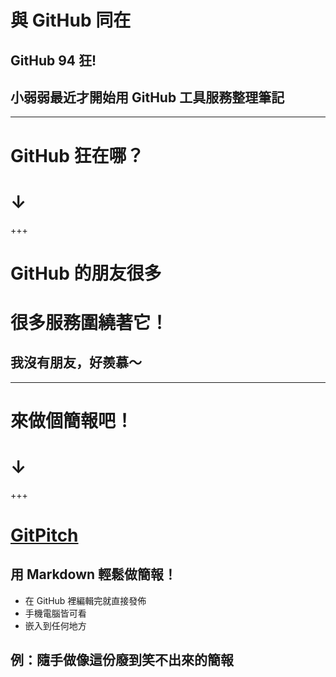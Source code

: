 # 與 GitHub 同在
## GitHub 94 狂!


## 小弱弱最近才開始用 GitHub 工具服務整理筆記

---

# GitHub 狂在哪？
# ↓

+++

# GitHub 的朋友很多
# 很多服務圍繞著它！

## 我沒有朋友，好羨慕～

---

# 來做個簡報吧！
# ↓

+++

# [GitPitch](https://gitpitch.com/)
## 用 Markdown 輕鬆做簡報！
* 在 GitHub 裡編輯完就直接發佈
* 手機電腦皆可看
* 嵌入到任何地方
## 例：隨手做像這份廢到笑不出來的簡報
